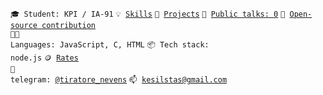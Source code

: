 <code>🎓 Student: KPI / ІА-91</code>
<code>💡 [Skills](SKILLS.md)</code>
<code>🧻 [Projects](PROJECTS.md)</code>
<code>📢 [Public talks: 0](TALKS.md)</code>
<code>👀 [Open-source contribution](CONTRIBUTION.md)</code><br>
<code>🧑‍💻 Languages: JavaScript, C, HTML</code>
<code>📦 Tech stack: node.js</code>
<code>🪙 [Rates](RATES.md)</code><br>
<code>💬 telegram: [@tiratore_nevens](https://telegram.me/tiratore_nevens)</code>
<code>📫 [kesilstas@gmail.com](mailto:kesilstas@gmail.com)</code>
